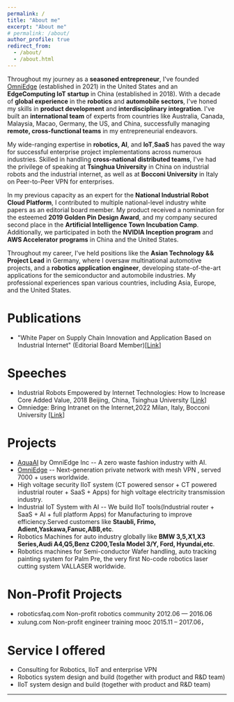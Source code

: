 ```yaml
---
permalink: /
title: "About me"
excerpt: "About me"
# permalink: /about/
author_profile: true
redirect_from: 
  - /about/
  - /about.html
---
```


Throughout my journey as a **seasoned entrepreneur**, I've founded [OmniEdge](https://omniedge.io) (established in 2021) in the United States and an **EdgeComputing IoT startup** in China (established in 2018). With a decade of **global experience** in the **robotics** and **automobile sectors**, I've honed my skills in **product development** and **interdisciplinary integration**. I've built an **international team** of experts from countries like Australia, Canada, Malaysia, Macao, Germany, the US, and China, successfully managing **remote, cross-functional teams** in my entrepreneurial endeavors.

My wide-ranging expertise in **robotics, AI**, and **IoT**,**SaaS** has paved the way for successful enterprise project implementations across numerous industries. Skilled in handling **cross-national distributed teams**, I've had the privilege of speaking at **Tsinghua University** in China on industrial robots and the industrial internet, as well as at **Bocconi University** in Italy on Peer-to-Peer VPN for enterprises.

In my previous capacity as an expert for the **National Industrial Robot Cloud Platform**, I contributed to multiple national-level industry white papers as an editorial board member. My product received a nomination for the esteemed **2019 Golden Pin Design Award**, and my company secured second place in the **Artificial Intelligence Town Incubation Camp**. Additionally, we participated in both the **NVIDIA Inception program** and **AWS Accelerator programs** in China and the United States.

Throughout my career, I've held positions like the **Asian Technology && Project Lead** in Germany, where I oversaw multinational automotive projects, and a **robotics application engineer**, developing state-of-the-art applications for the semiconductor and automobile industries. My professional experiences span various countries, including Asia, Europe, and the United States.

Publications
======

* "White Paper on Supply Chain Innovation and Application Based on Industrial Internet" (Editorial Board Member)[[Link](http://www.aii-alliance.org/index/c145/n2702.html)]

Speeches
====

* Industrial Robots Empowered by Internet Technologies: How to Increase Core Added Value, 2018 Beijing, China, Tsinghua University [[Link](https://mp.weixin.qq.com/s/2VkoWdY9KRkDBAjkCC4imw)]
* Omniedge: Bring Intranet on the Internet,2022 Milan, Italy, Bocconi University [[Link](https://www.ntop.org/ntopconf2022/?lang=en)]


Projects
====

* [AquaAI](https://aquaai.net) by OmniEdge Inc -- A zero waste fashion industry with AI. 
* [OmniEdge](https://github.com/omniedgeio) -- Next-generation private network with mesh VPN , served 7000 + users worldwide.
* High voltage security IIoT system (CT powered sensor  + CT powered industrial router + SaaS + Apps) for high voltage electricity transmission industry.  
* Industrial IoT System with AI -- We build IIoT tools(Industrial router + SaaS + AI + full platform Apps) for Manufacturing to improve efficiency.Served customers like **Staubli, Frimo, Adient,Yaskawa,Fanuc,ABB,etc**. 
* Robotics Machines for auto industry globally like **BMW 3,5,X1,X3 Series,Audi A4,Q5,Benz C200,Tesla Model 3/Y, Ford, Hyundai,etc**.
* Robotics machines for Semi-conductor Wafer handling, auto tracking painting system for Palm Pre, the very first No-code robotics laser cutting system VALLASER worldwide. 

Non-Profit Projects
====

* roboticsfaq.com Non-profit robotics community 2012.06 — 2016.06
* xulung.com Non-profit engineer training mooc 2015.11 – 2017.06，


Service I offered
===
* Consulting for Robotics, IIoT and enterprise VPN
* Robotics system design and build (together with product and R&D team)
* IIoT system design and build (together with product and R&D team)


----
